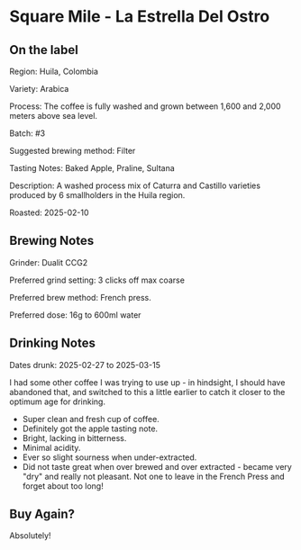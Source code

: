 # Square Mile - La Estrella Del Ostro

## On the label

Region: Huila, Colombia

Variety: Arabica

Process: The coffee is fully washed and grown between 1,600 and 2,000 meters above sea level. 

Batch: #3

Suggested brewing method: Filter

Tasting Notes: Baked Apple, Praline, Sultana

Description: A washed process mix of Caturra and Castillo varieties produced by 6 smallholders in the Huila region.

Roasted: 2025-02-10

## Brewing Notes

Grinder: Dualit CCG2

Preferred grind setting: 3 clicks off max coarse

Preferred brew method: French press.

Preferred dose: 16g to 600ml water

## Drinking Notes

Dates drunk: 2025-02-27 to 2025-03-15

I had some other coffee I was trying to use up - in hindsight, I should have abandoned that, and switched to this a little earlier to catch it closer to the optimum age for drinking.

- Super clean and fresh cup of coffee.
- Definitely got the apple tasting note.
- Bright, lacking in bitterness.
- Minimal acidity.
- Ever so slight sourness when under-extracted.
- Did not taste great when over brewed and over extracted - became very "dry" and really not pleasant. Not one to leave in the French Press and forget about too long!

## Buy Again?

Absolutely!
